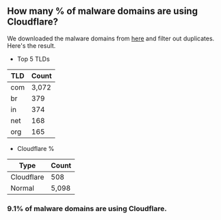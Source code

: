 ## How many % of malware domains are using Cloudflare?


We downloaded the malware domains from [here](https://urlhaus.abuse.ch) and filter out duplicates.
Here's the result.


[//]: # (start replacement)


- Top 5 TLDs

| TLD | Count |
| --- | --- |
| com | 3,072 |
| br | 379 |
| in | 374 |
| net | 168 |
| org | 165 |


- Cloudflare %

| Type | Count |
| --- | --- |
| Cloudflare | 508 |
| Normal | 5,098 |


### 9.1% of malware domains are using Cloudflare.